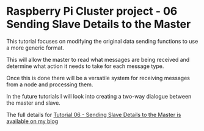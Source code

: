 Raspberry Pi Cluster project - 06 Sending Slave Details to the Master
=====================================================================

This tutorial focuses on modifying the original data sending functions
to use a more generic format.

This will allow the master to read what messages are being received and
determine what action it needs to take for each message type.

Once this is done there will be a versatile system for receiving messages
from a node and processing them.

In the future tutorials I will look into creating a two-way dialogue between
the master and slave.

The full details for
[Tutorial 06 - Sending Slave Details to the Master is available on my blog](
https://chewett.co.uk/blog/1098/raspberry-pi-cluster-node-06-sending-slave-details-to-the-master/
)

